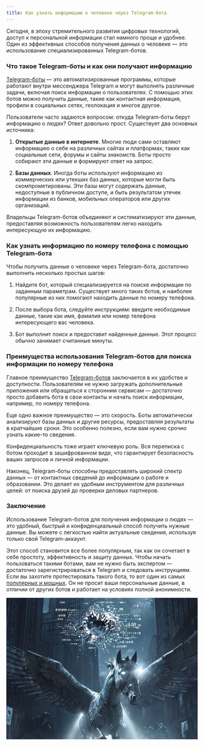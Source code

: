```yaml
---
title: Как узнать информацию о человеке через Telegram-бота
---
```


Сегодня, в эпоху стремительного развития цифровых технологий, доступ к персональной информации стал намного проще и удобнее. Один из эффективных способов получения данных о человеке — это использование специализированных Telegram-ботов.

### **Что такое Telegram-боты и как они получают информацию**

[Telegram-боты](https://probivbot.net/2024/07/06/probit_nomer.html) — это автоматизированные программы, которые работают внутри мессенджера Telegram и могут выполнять различные задачи, включая поиск информации о пользователях. С помощью этих ботов можно получить данные, такие как контактная информация, профили в социальных сетях, геолокация и многое другое.

Пользователи часто задаются вопросом: откуда Telegram-боты берут информацию о людях? Ответ довольно прост. Существует два основных источника:

1. **Открытые данные в интернете**. Многие люди сами оставляют информацию о себе на различных сайтах и платформах, таких как социальные сети, форумы и сайты знакомств. Боты просто собирают эти данные и формируют ответ на запрос.
    
2. **Базы данных**. Иногда боты используют информацию из коммерческих или утекших баз данных, которые могли быть скомпрометированы. Эти базы могут содержать данные, недоступные в публичном доступе, и быть результатом утечек информации из банков, мобильных операторов или других организаций.
    

Владельцы Telegram-ботов объединяют и систематизируют эти данные, предоставляя возможность пользователям легко находить интересующую их информацию.

### **Как узнать информацию по номеру телефона с помощью Telegram-бота**

Чтобы получить данные о человеке через Telegram-бота, достаточно выполнить несколько простых шагов:

1. Найдите бот, который специализируется на поиске информации по заданным параметрам. Существует много таких ботов, и наиболее популярные из них помогают находить данные по номеру телефона.
    
2. После выбора бота, следуйте инструкциям: введите необходимые данные, такие как имя, фамилия или номер телефона интересующего вас человека.
    
3. Бот выполнит поиск и предоставит найденные данные. Этот процесс обычно занимает считанные минуты.
    

### **Преимущества использования Telegram-ботов для поиска информации по номеру телефона**

Главное преимущество [Telegram-ботов](https://probivbot.net/2024/07/06/probit_nomer.html) заключается в их удобстве и доступности. Пользователям не нужно загружать дополнительные приложения или обращаться к сторонним сервисам — достаточно просто добавить бота в свои контакты и начать поиск информации, например, по номеру телефона.

Еще одно важное преимущество — это скорость. Боты автоматически анализируют базы данных и другие ресурсы, предоставляя результаты в кратчайшие сроки. Это особенно полезно, если вам нужно срочно узнать какие-то сведения.

Конфиденциальность тоже играет ключевую роль. Вся переписка с ботом проходит в зашифрованном виде, что гарантирует безопасность ваших запросов и личной информации.

Наконец, Telegram-боты способны предоставлять широкий спектр данных — от контактных сведений до информации о работе и образовании. Это делает их удобным инструментом для различных целей: от поиска друзей до проверки деловых партнеров.

### **Заключение**

Использование Telegram-ботов для получения информации о людях — это удобный, быстрый и конфиденциальный способ получить нужные данные. Вы можете с легкостью найти актуальные сведения, используя только свой Telegram-аккаунт.

Этот способ становится все более популярным, так как он сочетает в себе простоту, эффективность и защиту данных. Чтобы начать пользоваться такими ботами, вам не нужно быть экспертом — достаточно зарегистрироваться в Telegram и следовать инструкциям. Если вы захотите протестировать такого бота, то вот один из самых [популярных и мощных](/EyeofGod/). Он не просит ваши персональные данные, в отличии от других ботов и работает на условиях полной анонимности.

![](/images/glaz2.webp)
